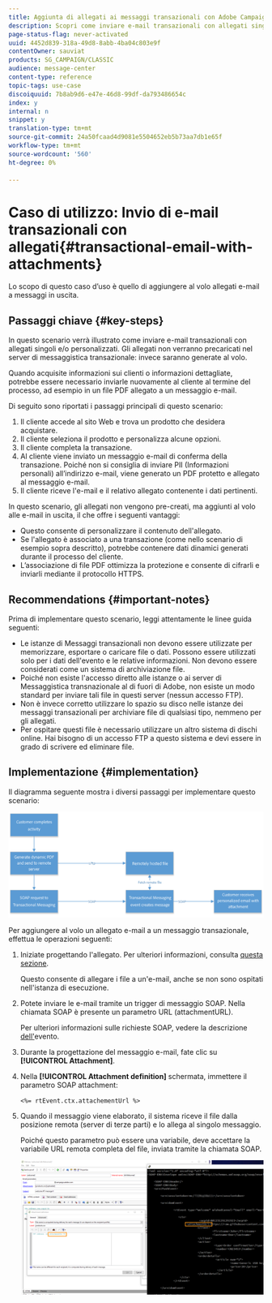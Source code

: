 ```yaml
---
title: Aggiunta di allegati ai messaggi transazionali con Adobe Campaign Classic
description: Scopri come inviare e-mail transazionali con allegati singoli e/o personalizzati tramite Adobe Campaign Classic
page-status-flag: never-activated
uuid: 4452d839-318a-49d8-8abb-4ba04c803e9f
contentOwner: sauviat
products: SG_CAMPAIGN/CLASSIC
audience: message-center
content-type: reference
topic-tags: use-case
discoiquuid: 7b8ab9d6-e47e-46d8-99df-da793486654c
index: y
internal: n
snippet: y
translation-type: tm+mt
source-git-commit: 24a50fcaad4d9081e5504652eb5b73aa7db1e65f
workflow-type: tm+mt
source-wordcount: '560'
ht-degree: 0%

---
```



# Caso di utilizzo: Invio di e-mail transazionali con allegati{#transactional-email-with-attachments}

Lo scopo di questo caso d’uso è quello di aggiungere al volo allegati e-mail a messaggi in uscita.

## Passaggi chiave {#key-steps}

In questo scenario verrà illustrato come inviare e-mail transazionali con allegati singoli e/o personalizzati. Gli allegati non verranno precaricati nel server di messaggistica transazionale: invece saranno generate al volo.

Quando acquisite informazioni sui clienti o informazioni dettagliate, potrebbe essere necessario inviarle nuovamente al cliente al termine del processo, ad esempio in un file PDF allegato a un messaggio e-mail.

Di seguito sono riportati i passaggi principali di questo scenario:

1. Il cliente accede al sito Web e trova un prodotto che desidera acquistare.
1. Il cliente seleziona il prodotto e personalizza alcune opzioni.
1. Il cliente completa la transazione.
1. Al cliente viene inviato un messaggio e-mail di conferma della transazione. Poiché non si consiglia di inviare PII (Informazioni personali) all’indirizzo e-mail, viene generato un PDF protetto e allegato al messaggio e-mail.
1. Il cliente riceve l&#39;e-mail e il relativo allegato contenente i dati pertinenti.

In questo scenario, gli allegati non vengono pre-creati, ma aggiunti al volo alle e-mail in uscita, il che offre i seguenti vantaggi:

* Questo consente di personalizzare il contenuto dell&#39;allegato.
* Se l&#39;allegato è associato a una transazione (come nello scenario di esempio sopra descritto), potrebbe contenere dati dinamici generati durante il processo del cliente.
* L’associazione di file PDF ottimizza la protezione e consente di cifrarli e inviarli mediante il protocollo HTTPS.

## Recommendations {#important-notes}

Prima di implementare questo scenario, leggi attentamente le linee guida seguenti:

* Le istanze di Messaggi transazionali non devono essere utilizzate per memorizzare, esportare o caricare file o dati. Possono essere utilizzati solo per i dati dell&#39;evento e le relative informazioni. Non devono essere considerati come un sistema di archiviazione file.
* Poiché non esiste l&#39;accesso diretto alle istanze o ai server di Messaggistica transnazionale al di fuori di Adobe, non esiste un modo standard per inviare tali file in questi server (nessun accesso FTP).
* Non è invece corretto utilizzare lo spazio su disco nelle istanze dei messaggi transazionali per archiviare file di qualsiasi tipo, nemmeno per gli allegati.
* Per ospitare questi file è necessario utilizzare un altro sistema di dischi online. Hai bisogno di un accesso FTP a questo sistema e devi essere in grado di scrivere ed eliminare file.

## Implementazione {#implementation}

Il diagramma seguente mostra i diversi passaggi per implementare questo scenario:

![](assets/message-center-uc1.png)

Per aggiungere al volo un allegato e-mail a un messaggio transazionale, effettua le operazioni seguenti:

1. Iniziate progettando l&#39;allegato. Per ulteriori informazioni, consulta [questa sezione](../../delivery/using/attaching-files.md#attach-a-personalized-file).

   Questo consente di allegare i file a un&#39;e-mail, anche se non sono ospitati nell&#39;istanza di esecuzione.

1. Potete inviare le e-mail tramite un trigger di messaggio SOAP. Nella chiamata SOAP è presente un parametro URL (attachmentURL).

   Per ulteriori informazioni sulle richieste SOAP, vedere la descrizione [dell&#39;](../../message-center/using/event-description.md)evento.

1. Durante la progettazione del messaggio e-mail, fate clic su **[!UICONTROL Attachment]**.

1. Nella **[!UICONTROL Attachment definition]** schermata, immettere il parametro SOAP attachment:

   ```
   <%= rtEvent.ctx.attachementUrl %>
   ```

1. Quando il messaggio viene elaborato, il sistema riceve il file dalla posizione remota (server di terze parti) e lo allega al singolo messaggio.

   Poiché questo parametro può essere una variabile, deve accettare la variabile URL remota completa del file, inviata tramite la chiamata SOAP.

   ![](assets/message-center-uc2.png)
